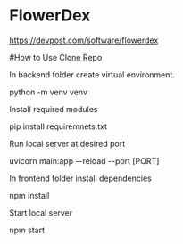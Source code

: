 # FlowerDex

https://devpost.com/software/flowerdex

#How to Use
Clone Repo

In backend folder create virtual environment.

python -m venv venv

Install required modules

pip install requiremnets.txt

Run local server at desired port

uvicorn main:app --reload --port [PORT]

In frontend folder install dependencies

npm install

Start local server

npm start
